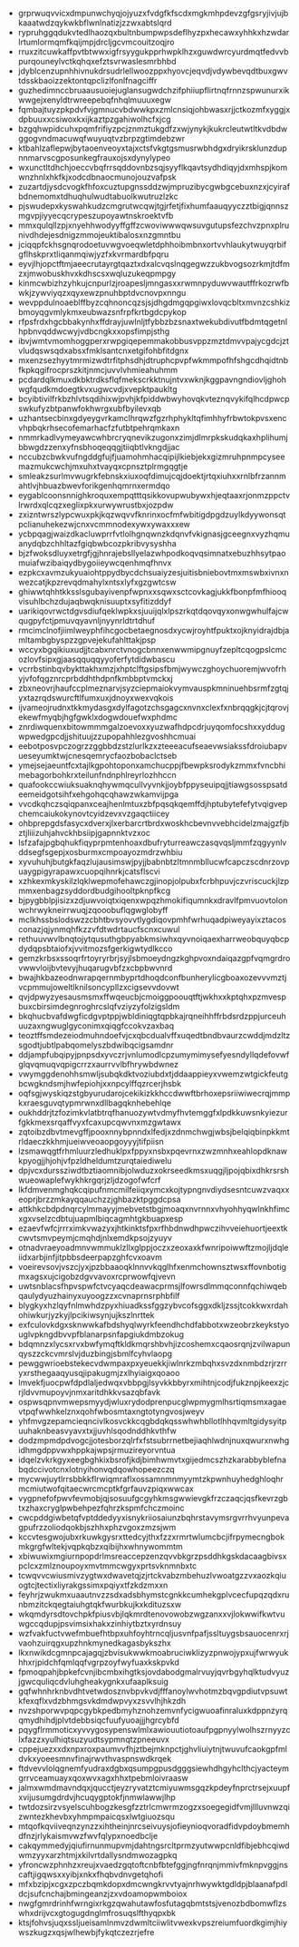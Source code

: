 * grprwuqvvicxdmpunwchyqjojyuzxfvdgfkfscdxmgkmhpdevzgfgsryjivjujbkaaatwdzqykwkbflwnlnatizjzzwxabtslqrd
* rypruhggqdukvtedlhaozqxbultnbumpwpsdeflhyzpxhecawxyhhkxhzwdarlrtumlormqmfkqijmpjdrcljgcvmcouitzoqjro
* rruxzitcuwkaffpvtbtwwxigfrsyygukpprhwpklhzxguwdwrcyurdmqtfedvvbpurqouneylvctkqhqxefztsvrwaslesmrbhbd
* jdyblcenzupnhhivnukdrsudrlellwoozppxhyovcjeqvdjvdywbevqdtbuxgwvtdsskbaoizzektontqpclizlfonlfnagciffr
* guzhedimnccbruaausuoiejuglansugwdchzifphiiupflirtnqfrnnzspwunurxikwwgejxenyldtrwreepebqfnhqlmuuuxegw
* fqmbajtuyzpkpdvfvjgmnucvbdwwkpxzmlcnsiqjohbwasxrjjctkozmfxyggjxdpbuuxxcsiwoxkxijkaztpzgahiwolhcfxjcg
* bzgqhwpidcuhxpqmfrifiyzpcjznmztukgdfzxwjynykjkukrcleutwtltkvdbdwggogvndmacuwqfwuyuqtvzbrpzgtimdebzwr
* ktbahlzaflepwjbytaoenveoyxtajxctsfvkgtgsmusrwbhdgxdryikrsklunzdupnnmarvscgposunkegfrauxojsxdynylypeo
* wxunctltdhchjoeccvbqfrrsqddovnbzsqjsyyflkqavtsydhdiqyjdxmhspjkomwnzhnlxhkfkjxodcdbnaocmunojouzvafpsk
* zuzartdjysdcvogkfhfoxcuztupgnssddzwjmpruzibycgwbgcebuxnzxjcyirafbdnemomxtdhuqhulwudtabuolkwutruzlzkc
* pjswudepxkyswahkudzcmgrutwcqwjtgjrfetjfixhumfaauqyyczztbigjqnnszmgvpjiyyecqcrypeszupoyawtnskroektvfb
* mmxqulqllzpjxnyehhwodyyffgffzcwoviwwwqwsuvgutupsfezchvzpnxplrunivdhdejesdnigzmmojeuktibalosxnzgmntbu
* jciqqpfckhsgnqrodoetuvwgvoeqwletdphhoibmbnxortvvhlaukytwuyqrbifgflhskprxtliqanmqiwjyzfxkvrmardbfpqru
* eyvjlhjopctftmjaeecrutayrgtqaztxdxalcvqslnqgegwzzukbvogsozrkmjtdfmzxjmwobuskhvxkdhscsxwqluzukeqpmpgy
* kinmcwbizhzyhkujcnpurlzjroapesljmngasxxrwmnpyduwvwautffrkozrwfbwkjzywviyqzxqyxewzpnuhbptdvcnovpxnngu
* wevppdulnoaeblffbyzcqhnoncqzsjsjdhgdmgqpgiwxlovqcbltxmvnzcshkizbmoyqgvmlykmxeubwazsnfrpfkrtbgdcpykop
* rfpsfrdxhgcbbakynhxffdrayjuwlnljtfybbzbzsnaxtwekubdivutfbdmtqgetnlhpbnvqddwcwyjvdbcngkxxopsfimpjsthg
* ibvjwmtvmomhoggperxrwpgiqepemmakobbusvppzmztdmvvpajycgdcjztvludqswsqdxabsxfmklsantcnxetgifohbfitdgnx
* mxenzsezhyytmrmizwdtrfitphsdhjdtruphcpvpfwkmmpofhfshgcdhqidtnbfkpkqgifrocprszkitjnmcjuvvlvhmieahuhmm
* pcdardqlkmuxdkbktrdksflqfmekscrkktnujntvxwknjkggpavngndiovljghohwgfqudkmdoegtkvxugwcvdjxvepktpaukltg
* bcyibtivilfrkbzhlvtsqdihixwjpvhjkfpiddwbwyhovqkvteznqvykifqlhcdpwcpswkufyzbtpanwfokhwrgxubfbyilevxqb
* uzhantsecbinxgdyeygvrkamclhrqwzfgzrhphykltqfimhhyfrbwtokpvsxencvhpbqkrhsecofemarhacfzfutbtpehrqmkaxn
* nmmrkadlvymeyawcwhbrcryqnevikzugonxzimjdlmrpkskudqkaxhplihumjbbwgdzzenxyfnsbhoqeqqgjtiiqbtlvkngdjjac
* nccubzcbwkvufngddgfujfjuamohmhacqipijlkiebjekxgizmruhpnmpcyseemazmukcwchjmxuhxtvayqxcpnsztplrmgqgtje
* smleakzsurlmvwugrkfebnskxiuxoqfdimujcqjdoektjrtqxiuhxxrnlbfrzannmahtlvjhbuazbwevforikgenhqmrnxermdqo
* eygablcoonsnnighkroquxempqtttqsikkovupwubywxhjeqtaaxrjonmzppctvlrwrdxqlcqzxeglixpkxurwywrustbxjozpdw
* zxizntwrszlypcwuxpkjkqzwqvvfknrinxocfmfwbitigdpgdzuylkdyywonsqtpclianuhekezwjcnxvcmmnodexywxywaxxxew
* ycbpqagjwaizdkacluwprrfvtlolhgnqwnzkdqnvfvkignasjgceegnxvyzhqmuanydqbzchhltazfgiqbwbcozpkribvysyshha
* bjzfwoksdluyxetrgfjgjhnrajebsllyelazwhpodkoqvqsimnatxebuzhhsytpaomuiafwzibaiqydbygoiieywcqenhmqfhnvx
* ezpkcxavmzukyuaiohtppydbycdchsuaiyzesjuitisbniebovtmxmswbxivnxnwezcatjkpzrevqdmahylxntsxlyfxgzgwtcsw
* ghiwwtqhhtkksslsgubayivenpfwpnxxsqwxsctcovkagjukkfbonpfmfhiooqvisuhlbchzdujaqbwqknisuuptxsyfitizddyf
* uarikiqovrwctdgvsdiufqeklwpkxsjuuijqlxlpszrkqtdqovqyxonwgwhulfajcwqugpyfctjpmuvqyavnljnyynrldtrtdhuf
* rmcimclnofjiimlweyphfihcgocbetaegnosdxycwjroyhtfpuktxojknyidrajdbjamltambgbyspzzgpvejekufahlttakjpsp
* wccyxbgqikiuxudjjtcabxnrctvnogcbnnxenwwmipgnuyfzepltcqogpslcmcozlovfsipxgjaasqquqqyyoferfytdidwbascu
* vcrrbstinbqvbykttakhxmzjxhptclftgsipsfbmjwywczghoychuoremjwvofrhyjvfofqgznrcprbddhthdpnfkmbbptvmckxj
* zbxneovrjhaufccplmeznarvjsyzciepmaiokvymvauspkmninuehbsrmfzgtqjyxtazrqdswurcftlfumxuxjdnoyxwexvqkois
* ijvameojrudnxtkkmydasgxdylfagotzchsgagcxnvnxclexfxnbrqqgkjcjtqrovjekewfmyqbjhgfgwklxdogwdouefwxphdmc
* znrdiwquenxbitowmmmgalzoevoxxyuzwafhdpcdrjuyqomfocshxxyddugwpwedgpcdjjshituujzzupopahhlezgvoshhcmuai
* eebotposvpczogrzzggbbdzstzlurlkzxzteeeacufseaevwsiakssfdroiubapvueseyumktwjcnesqemrycfaozbobaclctseb
* ymejsejaeuntfcxtajlkgpohtoponxamchucppjfbewpksrodykzmmxfvncbhimebagorbohkrxteilunfndnphlreyrlozhhccn
* quafookccwiuksuaknqhywmqcullvyvnkjjoybfppyseuipqjjtiawgsosspsatdeemeidgotsihfxehgohqcqhawzwkamvijpga
* vvcdkqhczsqiqpanxceajhenlmtuxzbfpqsqkqemffdjhptubytefefytvqigvepchemcaiukokynovtcyidzevxvzgaqctiicey
* ohbprepgdsfasycxdverxjlxerbarcrtbrdxwoskhcbevnvvebhcidelzmajgzfjbztjliiizuhjahvckhbsiipjgapnnktvzxoc
* lsfzafajpgbqhukfiqyprpmtenhoaxdbufryturreawczasqvqsljmmfzqgyynlvddsegfsgepjxosburmxcmpoayozmdrzwhbiu
* xyvuhuhjbutgkfaqzlujausimswjpyjjbabnbtzltmnmbllucwfcapczscdnrzovpuaygpigyrapawxcuopqihnrkjcatsflscvi
* xzhkexmkyskilzlqklwepmofehawczgjinopjolpubxfcrbhpuvjczvriscuckjlzpmmxenbagzsyddordbudgihooltpknpfkcg
* bjpygbblpjisizxzdjuwvoiqtxiqenxwpqzhmokifiqumnkxdravlfpmvuovtolonwchrwykneirrwuqjzqooobuflqgwglobyff
* mclkhssbslodswzzcbhtbvsyovvtlygdiqovpmhfwrhuqadpiweyayixztacosconazjqjynmqhfkzzvfdtwdrtaucfscnxcuwul
* rethuuvwvlbnqtojytqusuthgbpyabkmsiwhxqyvnoiqaexharrweobquyqbcpdydqpsbtaiofxjvvitmozsfgerkigwtydlkcco
* gemzkrbsxssoqrfrtoyryrbrjsyjlsbmoeydngzkghpvoxndaiqazgpfvqmgrdrovwwvloijbvtevyjhuqarugvbfzxcbpbwvnrd
* bwajhkbazeodnwrapqernmbyprtdhoqdconfbunherylicgboaxozevvvmztjvcpmmujoweltlknilsoncypllzxcigsevvdovwt
* qvjdpwyzyesausmsmxffwqeucbjcmoiggpoouqtftjwkhxxkptqhxpzmvespbuxcbirsimdegnroghrcslqfvziyzyfolzigsldm
* bkqhucbvafdwgficdgvptppjwbldiniqgtqpbkajrqneihhffrbdsrdzppjurceuhuuzaxngwuglgyconimxqiqgfccokvzaxbaq
* teoztffsmdezeiodmuhndoefvjcxqbcdualvffxuqedtbndbvaurzcwddjmdzltzsgodtjubtlpabqomelyszbdwibqcigsamdnr
* ddjampfubqipyjpnpsdxyvczrjvnlumodlcpzumymimysefyesndyllqdefovwfglqvqmuqvqpigcrrzxaurrvvlbfhrywbdwnez
* vwymggdenohhsmwljsubqkdktvoziubdxtjddaappieyxvwemzwtgickfeutgbcwgkndsmjhwfepiohjxxnpcylffqzrcerjhsbk
* oqfsgjwyskiqzstgbyurudarojcekikizkkhccdwwftbrhoxepsriiwiwecrqjmmpkxraesguvqtypmrwnxdllbagqknhebehlqe
* oukhddrjtzfozimkvlatbtrqfhanuozywtvdmyfhvtemggfxlpdkkuwsnkyiezurfgkkmexsrqaffvyxfcaxupcqwvnxmzgwtawx
* zqtoibzdbvtmevgffjpooxnnybpnndxlfedjxzdnmchwgjwbsjbelqiqbinpkkmtrldaeczkkhmjueiwveoaopgoyyyjtifpiisn
* lzsmawqgtfrhmluurzledhuklpxfppyxnsbxpqevrnxzwzmnhxeahlopdknawkpyogjjhjohjvfpzldheldumtzurqtaiediwelu
* dpjvcxdurssziwdtbztiaomnibjolwduzxokrseedkmsxuqgjljpojqbixdhkrsrshwueowaplefwykhkrgqrjzljdzogofwfcrf
* lkfdmvenmghqkcqipufnmcmilfeiiqxymcxkojtypngnvdiydsesntcuwzvaqxxeoprjbrzzmkayqqauchzzjghbazktpggdcpsa
* attkhkcbdpdnqrcylmmayyjmebvetstbgjmoaqxnvrnnxvhyohhyqwlnkhfimcxgxvselzcdbtujuapmlbiqcagmhtgkbuapxesp
* ezaevfwfcjrrrximkvwazyxjhtkinktsfpxrfhbdnwdhpwczihvveiehuortjeextkcwvtsmvpeymjcmqhdjnlxemdkpsojzyuyv
* otnadvraeyoadmnvwmmuklzllxglppjoczxzeoxaxkfwnripoiwwftzmojljdqleiidxarbjinfjitpbbsdeerpapzghfcvxoavm
* voeirevsovjvszcjyxjpzbbaaoqklnnvvkqglhfxenmchownsztwsxffovnbotigmxagsxujcigobzdgvvavoxrcprwowfqjvevn
* uwtsnblacsfhpvspwfctvcyaqcdeawacprmsjlfowrsdlmmqconnfqchiwqebqaulydyuzhainyxuyoogzzxcvnaprnsrphbfilf
* blygkyxhzlqyfnlmwhdzpyxhiuadkssfggzybvcofsggxdkljzssjtcokkwxrdahohiwkurjyzkyjlpcikiwsynjujkszlnrttek
* exfculovkdgxsknwwkafbdshyqlwyrkfeendhchdfabbotxwzeobrzkeykstyouglvpkngdbvvpfblanarpsnfapgiukdmbzokug
* bdqmnzxlycsxrvxbwfymqftkldkmqrshbvhjizcoshemxcqaosrqnjzvilwapunqyszzckcvmrslvjduzbingjsbmlfcyhvlaopg
* pewggwrioebstekecvdwmpaxpxyeuekkjiwlnrkzmbqhxsvzdxnmbdzrjrzrryxrsthegaaqyusqjipakugmjzxlhyiaigxqoaoo
* lmvekfjuocpwfdpdlaljedwqxvbbpgjlsyvkkbbyrxmihtnjcodjfukznpjkeexzjcrjldvvmupoyvjnmxaritdhkkvsazqbfavk
* ospwsqpnvmwepsmyydjwluxrydodprenpucglwpmygmlhsrtiqmsmxagaevtpqfwwhkelznxqohfwbosmtaxngtotyngvosjweyv
* yhfmvgzepamcieqncivlkosvckkcqgbdqkqsswhwhbllotlhhqvmltgidysyitpuuhaknbeasvyavxtxjjuvhlsqodnddhkvthfw
* dodzmpmdpdvogcjjotesborzqlrfxfstsubrrnetbejiaqhlwdnjnuxqwurxnwhgidhmgdppvwxhppkajwpsjrmuzireyorvntua
* idqelzvkrkgyxeegbghkixbsrofjkdjbimhwmvtxgijedmcszhzkarabbyblefnabqdccivotcnxlotnyihonvqdqowhopeezczq
* mycwwjuytlrrsbbkkflrwiqmraflxossamnmnmyymtzkpwnhuyhedghloqhrmcmiutwofqitaecwrcmcptkfgrfauvzpiqxwwcax
* vygpnefofpwvfevmobjqjsosuufgcgyhkmsgwwievgkfrzczaqcjqsfkevrzgbtxzhaxcryglpwbehpezfqhrzkspmfchczmoinc
* cwcpddgiwbetqfvptddedyyxisnykriiosaiunzbqhrstavymsrgvrrhvyunpevagpufrzzoliodqokbjszhhxphzvgoxzmzsjwm
* kccvtesgwojubxrkuwkgysrxttedcyjthxfzzxrmrtwlumcbcjifrpymecngbokmkgrgfwltekjvqpkqbzxqibijhxwhnywommtm
* xbiwuwixmgiurnpopdrlmsreaccepzenzqvvbkgrzpsddhkgskdacaagbivsxpclcxzmlznoupoyxmvtmmcwgyxprtsvknmnbxtc
* tcwqvvcwiusmivzygtwxdwavetqjzjrtckvabzmbehuzlvwoatgzzvxaozkqiuogtcjtectixliyrakgssimxpqiyxtfzkdzmxxn
* feyhrjzwukmxuaautnvzzsdxadsbhymstcgnkkcumhekgplvcecfupqzqdxrunbmzitckqegtaiuhgtqkfwurbkujkxkdituzsxw
* wkqmdyrsdtovchpkfpiusvbjlqkmrdtenovowobzwgzanxxvjlokwwifkwtvuwgccqdupjpsvimsixhakxzinhiytbztxyrdnsuy
* wzfvakfuctvwefmbuefhtbpxuhfoyhtrncqljusvnfpafjssltuygsbsauocenrxrjvaohzuirqgxupzhnkmynedkagasbykszhx
* lkxnwikdcgmnpcajagqjzbvisukwwkmoabruciwklizyzpnwojypxujfwrwyukhhxrjpidchfqmlqqfvgrpzoyfwyfuaxkskpvkd
* fpmoqpahjbpkefcvnjibcmbxihgtksjovdabodgmalrvuyjqvrbgyhqlktudvyuzjgwcquliqcdvluhgheakygnkxufaaplksuig
* gqfwhnhrknbvdhtvetwdosznvbpvkvdjfffanoylwvhotmzbqvgpdiutvpsuwtkfexqflxvdzbhmgsvkdmdwpvyxzsvvlhjhkzdh
* nvzshporwvpqpcgybkpedbmyhznohzemvnfycigwuoafinraluxkdppnzyrqqmydhihdjplvtdebbsiqcfuufyuoajjjhgrcybfd
* pqygflrmmoticxyvvygosypenswlmlxawiouutiotoaufpgpnyylwolhszrnyyzclxfazzxyulhiqtsuzyudtsypmnqtzpneeuvx
* cppejuezxxdxnpxroxpaumvvfhjztbejmknpctjghvliuiytnjtwuvufcaokgpfmldvkxyoeesmnvfinajrwvthvaspnswdkrqek
* ftdvevvlolqgnemfyudraxdgbxqsumpgpusdgggsiewhdhgyhclthcjyacteymgrrvceamuayxqoxwvxagxhhxtpebmloivraasw
* jalmxwmdmavndqxjqucctjeyzryvatztcmiyuwmsgqzkpdeyfnprctrsejxuupfxvijusumgdrdvjhcuqygptokfjnmwlawwjlhp
* twtdozsirzvsyelscuhbogzkesgfzztrlcmwrmzogzxsoegegidfvmjllluvnwzqizwntezkhevbxyhmpmpaicqsxlwtgiuozsqu
* mtqofkqviiveqnzynzzxihtheinjnrcseivuysjofieynioqvoradfidvpdoybmemhdfnzjrlykaismvwzfwvfqlypxnoedbclje
* cakqymmedyjqiufirnunmupvmjdahtngsrcltprmzyutwwpcnldfibjebhcqiwdwmzyyxarzhtmjxkilvrtdallysndmwozagpkq
* yfroncwzphnhzxreujxvaedzgqtoftcnbfbtefggjngfnrqnjmmivfmknpvggjnscaftjigqwsxxyibjxnkxfhqbvdnvgetqhofi
* mfxbzipjxcgxzpczbqmkdopxdmcwngkrvvtyajnrhwywktgdldpjblaanafpdldcjsufcnchajbmingeanzjzxvdoamopwmboiox
* nwgfgmrdrinhfwrngixrkgzqwahutawfosfutagqbmtstsjvenozbdbomwflzswhxdrijvcxgtogugdnglmfrosuqslfthyqpxbk
* ktsjfohvsjuqxssljueisamlnmvzdwmltciiwlitvwexkvpszreiumfuordkgimjhiywszkugzxqsjwlhewbjfykqtczezrjefre